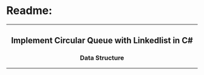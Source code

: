 # Readme:
 
---
 
<h2 align='center'>Implement Circular Queue with Linkedlist in C#</h2>
<h3 quote align='center'>Data Structure</h3 quote>
 
---
